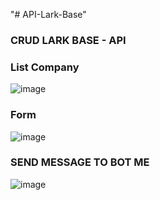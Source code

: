 "# API-Lark-Base" 
### CRUD LARK BASE - API

### List Company
![image](https://github.com/user-attachments/assets/92304ef8-a58c-4ffc-a67f-824e835988bf)

### Form
![image](https://github.com/user-attachments/assets/1bd1e565-8d05-4bc7-b8d1-01fee9acda9d)

### SEND MESSAGE TO BOT ME
![image](https://github.com/user-attachments/assets/de74e35c-10c6-4487-956b-b19d5a631115)
